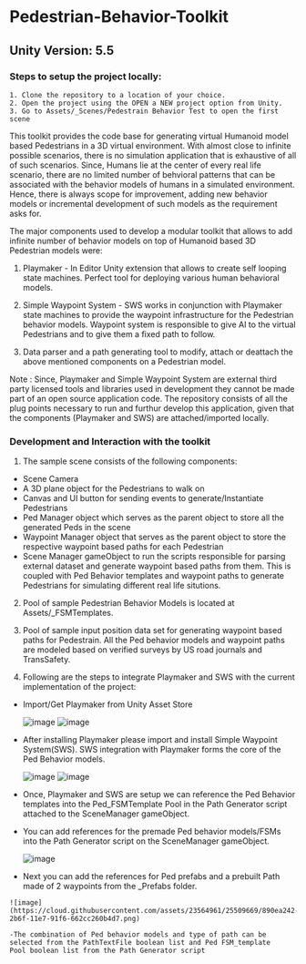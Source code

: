 # Pedestrian-Behavior-Toolkit

## Unity Version: 5.5

### Steps to setup the project locally:
```   
1. Clone the repository to a location of your choice.
2. Open the project using the OPEN a NEW project option from Unity.
3. Go to Assets/_Scenes/Pedestrain Behavior Test to open the first scene
```

This toolkit provides the code base for generating virtual Humanoid model based Pedestrians in a 3D virtual environment.
With almost close to infinite possible scenarios, there is no simulation application that is exhaustive of all of such scenarios. Since, Humans lie at the center of every real life scenario, there are no limited number of behvioral patterns that can be associated with the behavior models of humans in a simulated environment. Hence, there is always scope for improvement, adding new behavior models or incremental development of such models as the requirement asks for.

The major components used to develop a modular toolkit that allows to add infinite number of behavior models on top of Humanoid based 3D Pedestrian models were:

1. Playmaker - In Editor Unity extension that allows to create self looping state machines. Perfect tool for deploying various human  behavioral models.

2. Simple Waypoint System - SWS works in conjunction with Playmaker state machines to provide the waypoint infrastructure for the Pedestrian behavior models. Waypoint system is responsible to give AI to the virtual Pedestrians and to give them a fixed path to follow.

3. Data parser and a path generating tool to modify, attach or deattach the above mentioned components on a Pedestrian model.

Note : Since, Playmaker and Simple Waypoint System are external third party licensed tools and libraries used in development they cannot be made part of an open source application code. The repository consists of all the plug points necessary to run and furthur develop this application, given that the components (Playmaker and SWS) are attached/imported locally.

### Development and Interaction with the toolkit

1. The sample scene consists of the following components:
  - Scene Camera
  - A 3D plane object for the Pedestrians to walk on
  - Canvas and UI button for sending events to generate/Instantiate Pedestrians
  - Ped Manager object which serves as the parent object to store all the generated Peds in the scene
  - Waypoint Manager object that serves as the parent object to store the respective waypoint based paths for each Pedestrian
  - Scene Manager gameObject to run the scripts responsible for parsing external dataset and generate waypoint based paths from them.
    This is coupled with Ped Behavior templates and waypoint paths to generate Pedestrians for simulating different real life situtions.
  
2. Pool of sample Pedestrian Behavior Models is located at Assets/_FSMTemplates. 
 
3. Pool of sample input position data set for generating waypoint based paths for Pedestrain. All the Ped behavior models and waypoint      paths are modeled based on verified surveys by US road journals and TransSafety.

4. Following are the steps to integrate Playmaker and SWS with the current implementation of the project:
  - Import/Get Playmaker from Unity Asset Store
  
    ![image](https://cloud.githubusercontent.com/assets/23564961/25509092/4bb3403c-2b6b-11e7-996f-b8307ac51726.png)
    ![image](https://cloud.githubusercontent.com/assets/23564961/25509221/32ee0e96-2b6c-11e7-8f08-57709bc00341.png)    
    
  - After installing Playmaker please import and install Simple Waypoint System(SWS). SWS integration with Playmaker forms the core of       the Ped Behavior models.
  
    ![image](https://cloud.githubusercontent.com/assets/23564961/25509399/8d98729a-2b6d-11e7-82c7-b0896cb806b1.png)
    ![image](https://cloud.githubusercontent.com/assets/23564961/25509417/be689e54-2b6d-11e7-94d4-dd3d07f9f7d2.png)
            
  - Once, Playmaker and SWS are setup we can reference the Ped Behavior templates into the Ped_FSMTemplate Pool in the Path Generator       script attached to the SceneManager gameObject.
  
  - You can add references for the premade Ped behavior models/FSMs into the Path Generator script on the SceneManager gameObject.
  
    ![image](https://cloud.githubusercontent.com/assets/23564961/25509629/3f78f98e-2b6f-11e7-85d2-1f55c0c48c56.png)
    
   - Next you can add the references for Ped prefabs and a prebuilt Path made of 2 waypoints from the _Prefabs folder.
   
    ![image](https://cloud.githubusercontent.com/assets/23564961/25509669/890ea242-2b6f-11e7-91f6-662cc260b4d7.png)
    
    -The combination of Ped behavior models and type of path can be selected from the PathTextFile boolean list and Ped FSM_template          Pool boolean list from the Path Generator script
    
    
    


